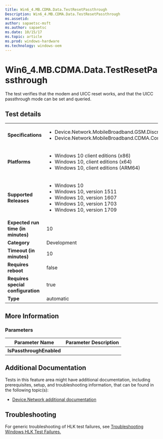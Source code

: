 ```yaml
---
title: Win6_4.MB.CDMA.Data.TestResetPassthrough
Description: Win6_4.MB.CDMA.Data.TestResetPassthrough
ms.assetid: 
author: sapaetsc-msft
ms.author: sapaetsc
ms.date: 10/15/17
ms.topic: article
ms.prod: windows-hardware
ms.technology: windows-oem
---
```


# Win6_4.MB.CDMA.Data.TestResetPassthrough

The test verifies that the modem and UICC reset works, and that the UICC passthrough mode can be set and queried.

## Test details
|||
|---|---|
| **Specifications**  | <ul><li>Device.Network.MobileBroadband.GSM.Discretional</li><li>Device.Network.MobileBroadband.CDMA.ComplyWithBaseReq</li></ul> |  
| **Platforms**   | <ul><li>Windows 10 client editions (x86)</li><li>Windows 10, client editions (x64)</li><li>Windows 10, client editions (ARM64)</li></ul> |
| **Supported Releases** | <ul><li>Windows 10</li><li>Windows 10, version 1511</li><li>Windows 10, version 1607</li><li>Windows 10, version 1703</li><li>Windows 10, version 1709</li></ul> |
|**Expected run time (in minutes)**| 10 |
|**Category**| Development |
|**Timeout (in minutes)**| 10 |
|**Requires reboot**| false |
|**Requires special configuration**| true |
|**Type**| automatic |

## More Information
### Parameters
| Parameter Name | Parameter Description |
| -------------- | ----------------------|
| **IsPassthroughEnabled** |  |



## Additional Documentation
Tests in this feature area might have additional documentation, including prerequisites, setup, and troubleshooting information, that can be found in the following topic(s): <ul><li>[Device.Network additional documentation](https:\//docs.microsoft.com/en-us/windows-hardware/test/hlk/testref/device-network-additional-documentation.md)</li></ul>

## Troubleshooting
For generic troubleshooting of HLK test failures, see [Troubleshooting Windows HLK Test Failures.](https://docs.microsoft.com/en-us/windows-hardware/HLK/troubleshooting.html)